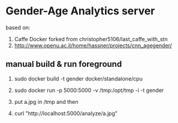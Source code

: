 # Gender-Age Analytics server

based on:

1. Caffe Docker forked from christopher5106/last_caffe_with_stn
2. http://www.openu.ac.il/home/hassner/projects/cnn_agegender/

manual build & run foreground
-----------------------------
1. sudo docker build -t gender docker/standalone/cpu
2. sudo docker run -p 5000:5000 -v /tmp:/opt/tmp -i -t gender

1. put a.jpg in /tmp and then
2. curl "http://localhost:5000/analyze/a.jpg"


